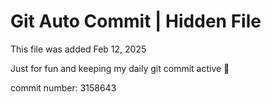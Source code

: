 # Git Auto Commit | Hidden File

This file was added Feb 12, 2025

Just for fun and keeping my daily git commit active 🤪

commit number: 3158643
